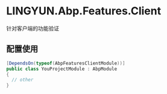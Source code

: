 # LINGYUN.Abp.Features.Client

针对客户端的功能验证

## 配置使用


```csharp
[DependsOn(typeof(AbpFeaturesClientModule))]
public class YouProjectModule : AbpModule
{
  // other
}
```

